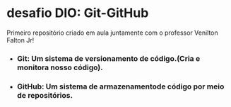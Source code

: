 # desafio DIO: Git-GitHub

Primeiro repositório criado em aula juntamente com o professor Venilton Falton Jr!



- ### Git: Um sistema de versionamento de código.(Cria e monitora nosso código).

- ### GitHub: Um sistema de armazenamentode código por meio de repositórios.
